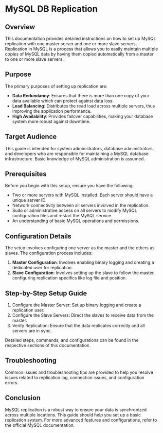 # MySQL DB Replication

## Overview
This documentation provides detailed instructions on how to set up MySQL replication with one master server and one or more slave servers. Replication in MySQL is a process that allows you to easily maintain multiple copies of MySQL data by having them copied automatically from a master to one or more slave servers.

## Purpose
The primary purposes of setting up replication are:

- **Data Redundancy**: Ensures that there is more than one copy of your data available which can protect against data loss.
- **Load Balancing**: Distributes the read load across multiple servers, thus improving the application performance.
- **High Availability**: Provides failover capabilities, making your database system more robust against downtime.

## Target Audience
This guide is intended for system administrators, database administrators, and developers who are responsible for maintaining a MySQL database infrastructure. Basic knowledge of MySQL administration is assumed.

## Prerequisites
Before you begin with this setup, ensure you have the following:

- Two or more servers with MySQL installed. Each server should have a unique server ID.
- Network connectivity between all servers involved in the replication.
- Sudo or administrative access on all servers to modify MySQL configuration files and restart the MySQL service.
- An understanding of basic MySQL operations and permissions.

## Configuration Details
The setup involves configuring one server as the master and the others as slaves. The configuration process includes:

1. **Master Configuration**: Involves enabling binary logging and creating a dedicated user for replication.
2. **Slave Configuration**: Involves setting up the slave to follow the master, configuring replication specifics like log file and position.

## Step-by-Step Setup Guide
1. Configure the Master Server: Set up binary logging and create a replication user.
2. Configure the Slave Servers: Direct the slaves to receive data from the master.
3. Verify Replication: Ensure that the data replicates correctly and all servers are in sync.

Detailed steps, commands, and configurations can be found in the respective sections of this documentation.

## Troubleshooting
Common issues and troubleshooting tips are provided to help you resolve issues related to replication lag, connection issues, and configuration errors.

## Conclusion
MySQL replication is a robust way to ensure your data is synchronized across multiple locations. This guide should help you set up a basic replication system. For more advanced features and configurations, refer to the official MySQL documentation.